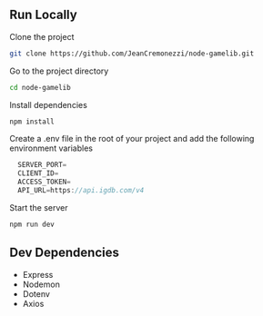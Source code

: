 
## Run Locally

Clone the project

```bash
git clone https://github.com/JeanCremonezzi/node-gamelib.git
```

Go to the project directory

```bash
cd node-gamelib
```

Install dependencies

```bash
npm install
```

Create a .env file in the root of your project and add the following environment variables

```js
  SERVER_PORT=
  CLIENT_ID=
  ACCESS_TOKEN=
  API_URL=https://api.igdb.com/v4
```

Start the server

```bash
npm run dev
```


## Dev Dependencies

* Express
* Nodemon
* Dotenv
* Axios